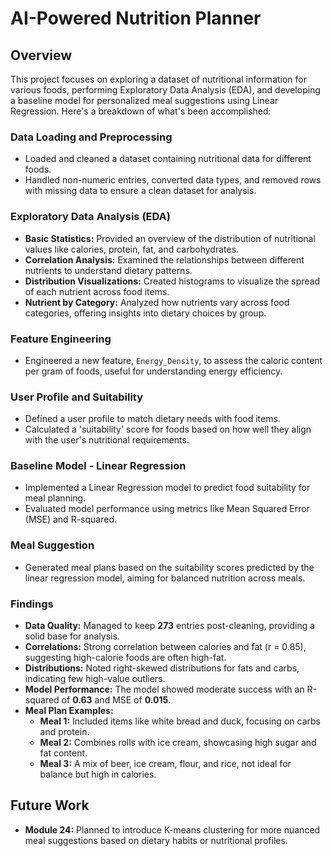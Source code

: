 # AI-Powered Nutrition Planner

## Overview

This project focuses on exploring a dataset of nutritional information for various foods, performing Exploratory Data Analysis (EDA), and developing a baseline model for personalized meal suggestions using Linear Regression. Here's a breakdown of what's been accomplished:

### Data Loading and Preprocessing
- Loaded and cleaned a dataset containing nutritional data for different foods.
- Handled non-numeric entries, converted data types, and removed rows with missing data to ensure a clean dataset for analysis.

### Exploratory Data Analysis (EDA)
- **Basic Statistics:** Provided an overview of the distribution of nutritional values like calories, protein, fat, and carbohydrates.
- **Correlation Analysis:** Examined the relationships between different nutrients to understand dietary patterns.
- **Distribution Visualizations:** Created histograms to visualize the spread of each nutrient across food items.
- **Nutrient by Category:** Analyzed how nutrients vary across food categories, offering insights into dietary choices by group.

### Feature Engineering
- Engineered a new feature, `Energy_Density`, to assess the caloric content per gram of foods, useful for understanding energy efficiency.

### User Profile and Suitability
- Defined a user profile to match dietary needs with food items.
- Calculated a 'suitability' score for foods based on how well they align with the user's nutritional requirements.

### Baseline Model - Linear Regression
- Implemented a Linear Regression model to predict food suitability for meal planning.
- Evaluated model performance using metrics like Mean Squared Error (MSE) and R-squared.

### Meal Suggestion
- Generated meal plans based on the suitability scores predicted by the linear regression model, aiming for balanced nutrition across meals.

### Findings
- **Data Quality:** Managed to keep **273** entries post-cleaning, providing a solid base for analysis.
- **Correlations:** Strong correlation between calories and fat (r = 0.85), suggesting high-calorie foods are often high-fat.
- **Distributions:** Noted right-skewed distributions for fats and carbs, indicating few high-value outliers.
- **Model Performance:** The model showed moderate success with an R-squared of **0.63** and MSE of **0.015**.
- **Meal Plan Examples:** 
  - **Meal 1:** Included items like white bread and duck, focusing on carbs and protein.
  - **Meal 2:** Combines rolls with ice cream, showcasing high sugar and fat content.
  - **Meal 3:** A mix of beer, ice cream, flour, and rice, not ideal for balance but high in calories.

## Future Work
- **Module 24:** Planned to introduce K-means clustering for more nuanced meal suggestions based on dietary habits or nutritional profiles.



